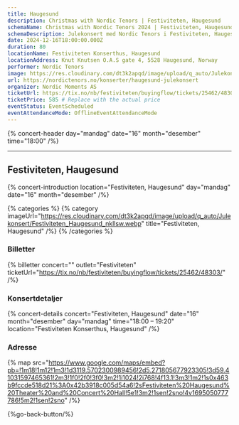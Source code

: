 ```yaml
---
title: Haugesund
description: Christmas with Nordic Tenors | Festiviteten, Haugesund
schemaName: Christmas with Nordic Tenors 2024 | Festiviteten, Haugesund
schemaDescription: Julekonsert med Nordic Tenors i Festiviteten, Haugesund
date: 2024-12-16T18:00:00.000Z
duration: 80
locationName: Festiviteten Konserthus, Haugesund
locationAddress: Knut Knutsen O.A.S gate 4, 5528 Haugesund, Norway
performer: Nordic Tenors
image: https://res.cloudinary.com/dt3k2apqd/image/upload/q_auto/Julekonsert/schema_-_festiviteten_haugesund_ybc9k7.webp
url: https://nordictenors.no/konserter/haugesund-julekonsert
organizer: Nordic Moments AS
ticketUrl: https://tix.no/nb/festiviteten/buyingflow/tickets/25462/48303/
ticketPrice: 585 # Replace with the actual price
eventStatus: EventScheduled
eventAttendanceMode: OfflineEventAttendanceMode
---
```


{% concert-header day="mandag" date="16" month="desember" time="18:00" /%}

---

## Festiviteten, Haugesund

{% concert-introduction location="Festiviteten, Haugesund" day="mandag" date="16" month="desember" /%}

{% categories %}
{% category imageUrl="https://res.cloudinary.com/dt3k2apqd/image/upload/q_auto/Julekonsert/Festiviteten_Haugesund_nkllsw.webp" title="Festiviteten, Haugesund" /%}
{% /categories %}

### Billetter

{% billetter concert="" outlet="Festiviteten" ticketUrl="https://tix.no/nb/festiviteten/buyingflow/tickets/25462/48303/" /%}

### Konsertdetaljer

{% concert-details concert="Festiviteten, Haugesund" date="16" month="desember" day="mandag" time="18:00 – 19:20" location="Festiviteten Konserthus, Haugesund" /%}

### Adresse

{% map src="https://www.google.com/maps/embed?pb=!1m18!1m12!1m3!1d3119.5702300989456!2d5.271805677923305!3d59.41031597465361!2m3!1f0!2f0!3f0!3m2!1i1024!2i768!4f13.1!3m3!1m2!1s0x463b9fccde518d21%3A0x42b3918c005d54a6!2sFestiviteten%20Haugesund%20Theater%20and%20Concert%20Hall!5e1!3m2!1sen!2sno!4v1695050777786!5m2!1sen!2sno" /%}

{%go-back-button/%}
